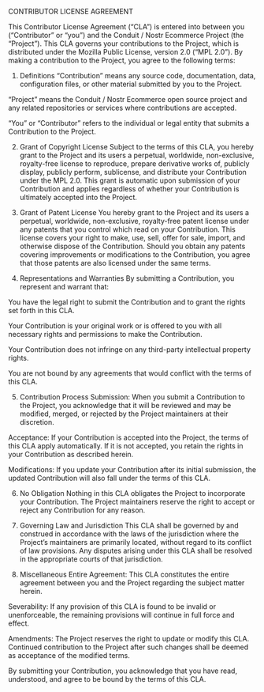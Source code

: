 CONTRIBUTOR LICENSE AGREEMENT

This Contributor License Agreement (“CLA”) is entered into between you (“Contributor” or “you”) and the Conduit / Nostr Ecommerce Project (the “Project”). This CLA governs your contributions to the Project, which is distributed under the Mozilla Public License, version 2.0 (“MPL 2.0”). By making a contribution to the Project, you agree to the following terms:

1. Definitions
   “Contribution” means any source code, documentation, data, configuration files, or other material submitted by you to the Project.

“Project” means the Conduit / Nostr Ecommerce open source project and any related repositories or services where contributions are accepted.

“You” or “Contributor” refers to the individual or legal entity that submits a Contribution to the Project.

2. Grant of Copyright License
   Subject to the terms of this CLA, you hereby grant to the Project and its users a perpetual, worldwide, non-exclusive, royalty-free license to reproduce, prepare derivative works of, publicly display, publicly perform, sublicense, and distribute your Contribution under the MPL 2.0. This grant is automatic upon submission of your Contribution and applies regardless of whether your Contribution is ultimately accepted into the Project.

3. Grant of Patent License
   You hereby grant to the Project and its users a perpetual, worldwide, non-exclusive, royalty-free patent license under any patents that you control which read on your Contribution. This license covers your right to make, use, sell, offer for sale, import, and otherwise dispose of the Contribution. Should you obtain any patents covering improvements or modifications to the Contribution, you agree that those patents are also licensed under the same terms.

4. Representations and Warranties
   By submitting a Contribution, you represent and warrant that:

You have the legal right to submit the Contribution and to grant the rights set forth in this CLA.

Your Contribution is your original work or is offered to you with all necessary rights and permissions to make the Contribution.

Your Contribution does not infringe on any third-party intellectual property rights.

You are not bound by any agreements that would conflict with the terms of this CLA.

5. Contribution Process
   Submission: When you submit a Contribution to the Project, you acknowledge that it will be reviewed and may be modified, merged, or rejected by the Project maintainers at their discretion.

Acceptance: If your Contribution is accepted into the Project, the terms of this CLA apply automatically. If it is not accepted, you retain the rights in your Contribution as described herein.

Modifications: If you update your Contribution after its initial submission, the updated Contribution will also fall under the terms of this CLA.

6. No Obligation
   Nothing in this CLA obligates the Project to incorporate your Contribution. The Project maintainers reserve the right to accept or reject any Contribution for any reason.

7. Governing Law and Jurisdiction
   This CLA shall be governed by and construed in accordance with the laws of the jurisdiction where the Project’s maintainers are primarily located, without regard to its conflict of law provisions. Any disputes arising under this CLA shall be resolved in the appropriate courts of that jurisdiction.

8. Miscellaneous
   Entire Agreement: This CLA constitutes the entire agreement between you and the Project regarding the subject matter herein.

Severability: If any provision of this CLA is found to be invalid or unenforceable, the remaining provisions will continue in full force and effect.

Amendments: The Project reserves the right to update or modify this CLA. Continued contribution to the Project after such changes shall be deemed as acceptance of the modified terms.

By submitting your Contribution, you acknowledge that you have read, understood, and agree to be bound by the terms of this CLA.
